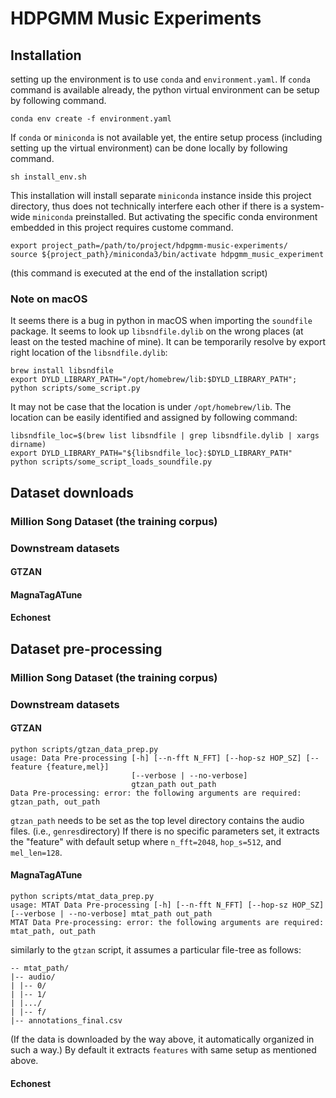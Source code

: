HDPGMM Music Experiments
========================


## Installation

setting up the environment is to use `conda` and `environment.yaml`. If `conda` command is available already, the python virtual environment can be setup by following command.

```{bash}
conda env create -f environment.yaml
```

If `conda` or `miniconda` is not available yet, the entire setup process (including setting up the virtual environment) can be done locally by following command.

```{bash}
sh install_env.sh
```

This installation will install separate `miniconda` instance inside this project directory, thus does not technically interfere each other if there is a system-wide `miniconda` preinstalled. But activating the specific conda environment embedded in this project requires custome command.

```{bash}
export project_path=/path/to/project/hdpgmm-music-experiments/
source ${project_path}/miniconda3/bin/activate hdpgmm_music_experiment
```

(this command is executed at the end of the installation script)

### Note on macOS

It seems there is a bug in python in macOS when importing the `soundfile` package. It seems to look up `libsndfile.dylib` on the wrong places (at least on the tested machine of mine). It can be temporarily resolve by export right location of the `libsndfile.dylib`:

```{bash}
brew install libsndfile
export DYLD_LIBRARY_PATH="/opt/homebrew/lib:$DYLD_LIBRARY_PATH"; python scripts/some_script.py
```

It may not be case that the location is under `/opt/homebrew/lib`. The location can be easily identified and assigned by following command:

```{bash}
libsndfile_loc=$(brew list libsndfile | grep libsndfile.dylib | xargs dirname)
export DYLD_LIBRARY_PATH="${libsndfile_loc}:$DYLD_LIBRARY_PATH"
python scripts/some_script_loads_soundfile.py
```


## Dataset downloads

### Million Song Dataset (the training corpus)
### Downstream datasets
#### GTZAN
#### MagnaTagATune
#### Echonest


## Dataset pre-processing

### Million Song Dataset (the training corpus)


### Downstream datasets
#### GTZAN

```{bash}
python scripts/gtzan_data_prep.py
usage: Data Pre-processing [-h] [--n-fft N_FFT] [--hop-sz HOP_SZ] [--feature {feature,mel}]
                           [--verbose | --no-verbose]
                           gtzan_path out_path
Data Pre-processing: error: the following arguments are required: gtzan_path, out_path
```

`gtzan_path` needs to be set as the top level directory contains the audio files. (i.e., `genres`directory) If there is no specific parameters set, it extracts the "feature" with default setup where `n_fft=2048`, `hop_s=512`, and `mel_len=128`.


#### MagnaTagATune

```{bash}
python scripts/mtat_data_prep.py
usage: MTAT Data Pre-processing [-h] [--n-fft N_FFT] [--hop-sz HOP_SZ] [--verbose | --no-verbose] mtat_path out_path
MTAT Data Pre-processing: error: the following arguments are required: mtat_path, out_path
```

similarly to the `gtzan` script, it assumes a particular file-tree as follows:

```
-- mtat_path/
|-- audio/
| |-- 0/
| |-- 1/
| |.../
| |-- f/
|-- annotations_final.csv
```

(If the data is downloaded by the way above, it automatically organized in such a way.) By default it extracts `features` with same setup as mentioned above.


#### Echonest


